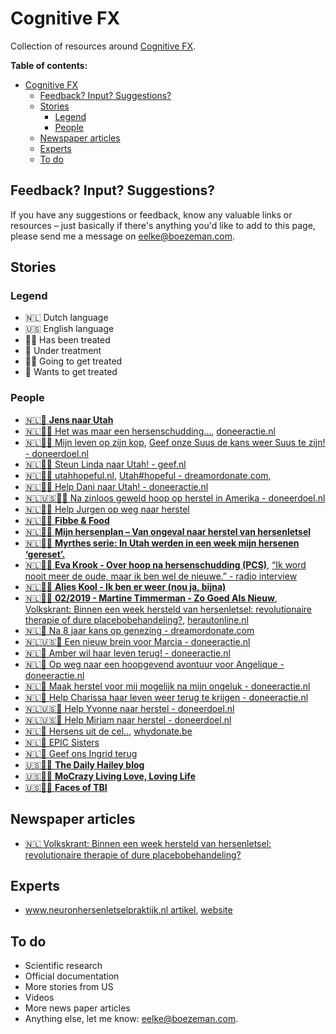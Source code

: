 
# Cognitive FX

Collection of resources around [Cognitive FX](https://www.cognitivefxusa.com/).

**Table of contents:**
- [Cognitive FX](#cognitive-fx)
  - [Feedback? Input? Suggestions?](#feedback-input-suggestions)
  - [Stories](#stories)
    - [Legend](#legend)
    - [People](#people)
  - [Newspaper articles](#newspaper-articles)
  - [Experts](#experts)
  - [To do](#to-do)

## Feedback? Input? Suggestions?

If you have any suggestions or feedback, know any valuable links or resources – just basically if there's anything you'd like to add to this page, please send me a message on [eelke@boezeman.com](mailto:eelke@boezeman.com).

## Stories

### Legend

- 🇳🇱 Dutch language
- 🇺🇸 English language
- 👩‍🎓 Has been treated
- 💆‍ Under treatment
- 👩‍🚀 Going to get treated
- 🙇‍ Wants to get treated

### People

- [🇳🇱💆‍ **Jens naar Utah**](https://jensnaarutah.video.blog/)
- [🇳🇱👩‍🚀 Het was maar een hersenschudding...](https://hersenschudding.home.blog/blog), [doneeractie.nl](https://www.doneeractie.nl/het-was-maar-een-hersenschudding/-33395)
- [🇳🇱👩‍🚀 Mijn leven op zijn kop](https://mijnlevenopzijnkoponline.wordpress.com/), [Geef onze Suus de kans weer Suus te zijn! - doneerdoel.nl](https://www.doneerdoel.nl/actie/1718/geef-onze-suus-de-kans-weer-suus-te-zijn)
- [🇳🇱👩‍🚀 Steun Linda naar Utah! - geef.nl](https://www.geef.nl/nl/actie/linda-naar-utah/donateurs)
- [🇳🇱👩‍🚀 utahhopeful.nl](https://utahhopeful.nl/category/mijn-verhaal/), [Utah#hopeful - dreamordonate.com](https://nl.dreamordonate.com/dromen/utahhopeful/),
- [🇳🇱👩‍🚀 Help Dani naar Utah! - doneeractie.nl](https://www.doneeractie.nl/help-dani-naar-utah/-35179)
- [🇳🇱🇺🇸👩‍🎓 Na zinloos geweld hoop op herstel in Amerika - doneerdoel.nl](https://www.doneerdoel.nl/actie/1561/na-zinloos-geweld-hoop-op-herstel-in-amerika)
- [🇳🇱👩‍🎓 Help Jurgen op weg naar herstel](https://www.doneeractie.nl/help-jurgen-op-weg-naar-herstel/-31898)
- [🇳🇱👩‍🎓 **Fibbe & Food**](https://www.fibbeandfood.com/personal)
- [🇳🇱👩‍🎓 **Mijn hersenplan – Van ongeval naar herstel van hersenletsel**](https://mijnhersenplan.nl/?page_id=638)
- [🇳🇱👩‍🎓 **Myrthes serie: In Utah werden in een week mijn hersenen ‘gereset’.**](https://www.dewereldwijven.com/2019/05/09/myrthes-serie-in-utah-werden-in-een-week-mijn-hersenen-gereset/)
- [🇳🇱👩‍🎓 **Eva Krook - Over hoop na hersenschudding (PCS)**](https://www.linkedin.com/pulse/over-hoop-na-hersenschudding-pcs-eva-krook/), [“Ik word nooit meer de oude, maar ik ben wel de nieuwe.” - radio interview](https://www.nhradio.nl/ik-word-nooit-meer-de-oude-maar-ik-ben-wel-de-nieuwe/)
- [🇳🇱👩‍🎓 **Alies Kool - Ik ben er weer (nou ja, bijna)**](https://www.linkedin.com/pulse/ik-ben-er-weer-nou-ja-bijna-alies-kool/)
- [🇳🇱👩‍🎓 **02/2019 - Martine Timmerman - Zo Goed Als Nieuw**](https://www.linkedin.com/pulse/zo-goed-als-nieuw-martine-timmerman), [Volkskrant: Binnen een week hersteld van hersenletsel: revolutionaire therapie of dure placebobehandeling?](https://www.volkskrant.nl/wetenschap/binnen-een-week-hersteld-van-hersenletsel-revolutionaire-therapie-of-dure-placebobehandeling~bec399db/?fbclid=IwAR0mO5SRWl76CqsMMCm0-vPZ1jTgNnNy_p0ErWvxXywNEdCqbcsZO6HvSk0), [herautonline.nl](https://www.herautonline.nl/?p=75261)
- [🇳🇱🙇‍ Na 8 jaar kans op genezing - dreamordonate.com](https://en.dreamordonate.com/dromen/na-8-jaar-weer-kans-op-genezing/)
- [🇳🇱🇺🇸🙇‍ Een nieuw brein voor Marcia - doneeractie.nl](https://www.doneeractie.nl/een-nieuw-brein-voor-marcia/-33094)
- [🇳🇱🙇‍ Amber wil haar leven terug! - doneeractie.nl](https://www.doneeractie.nl/amber-wil-haar-leven-terug/-34639)
- [🇳🇱🙇‍ ‍Op weg naar een hoopgevend avontuur voor Angelique - doneeractie.nl](https://www.doneeractie.nl/op-weg-naar-een-hoopgevend-avontuur-voor-angelique/-35373)
- [🇳🇱🙇‍ Maak herstel voor mij mogelijk na mijn ongeluk - doneeractie.nl](https://www.doneeractie.nl/maak-herstel-voor-mij-mogelijk-na-mijn-ongeluk/-32297)
- [🇳🇱🙇‍ Help Charissa haar leven weer terug te krijgen - doneeractie.nl](https://www.doneeractie.nl/help-charissa-haar-leven-weer-terug-te-krijgen/-35171)
- [🇳🇱🇺🇸🙇‍ Help Yvonne naar herstel - doneerdoel.nl](https://www.doneerdoel.nl/actie/1234/help-yvonne-naar-herstel)
- [🇳🇱🇺🇸🙇‍ Help Mirjam naar herstel - doneerdoel.nl](https://www.doneerdoel.nl/actie/1567/help-mirjam-naar-herstel)
- [🇳🇱🙇‍ Hersens uit de cel..](https://brein.support), [whydonate.be](https://www.whydonate.be/fundraising/hersens-uit-de-cel/be)
- [🇳🇱🙇‍ EPIC Sisters](https://www.epicsisters.nl/)
- [🇳🇱🙇‍ Geef ons Ingrid terug](https://www.gofundme.com/geef-ons-ingrid-terug)
- [🇺🇸👩‍🎓 **The Daily Hailey blog**](http://www.hayleyhodson.com/thedailyhayley/category/brain-injury)
- [🇺🇸👩‍🎓 **MoCrazy Living Love, Loving Life**](https://www.mocrazystrong.com/blog)
- [🇺🇸👩‍🎓 **Faces of TBI**](https://facesoftbi.com/)

## Newspaper articles

- [🇳🇱 Volkskrant: Binnen een week hersteld van hersenletsel: revolutionaire therapie of dure placebobehandeling?](https://www.volkskrant.nl/wetenschap/binnen-een-week-hersteld-van-hersenletsel-revolutionaire-therapie-of-dure-placebobehandeling~bec399db/?fbclid=IwAR0mO5SRWl76CqsMMCm0-vPZ1jTgNnNy_p0ErWvxXywNEdCqbcsZO6HvSk0)

## Experts

- [www.neuronhersenletselpraktijk.nl artikel](https://www.neuronhersenletselpraktijk.nl/_downloads/51231806), [website](https://www.neuronhersenletselpraktijk.nl/_downloads/51231806)

## To do

- Scientific research
- Official documentation
- More stories from US
- Videos
- More news paper articles
- Anything else, let me know: [eelke@boezeman.com](mailto:eelke@boezeman.com).

